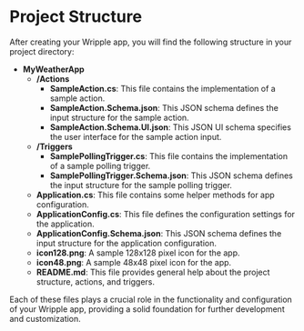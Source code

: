 # Project Structure

After creating your Wripple app, you will find the following structure in your project directory:

- **MyWeatherApp**
  - **/Actions**
    - **SampleAction.cs**: This file contains the implementation of a sample action.
    - **SampleAction.Schema.json**: This JSON schema defines the input structure for the sample action.
    - **SampleAction.Schema.UI.json**: This JSON UI schema specifies the user interface for the sample action input.
  - **/Triggers**
    - **SamplePollingTrigger.cs**: This file contains the implementation of a sample polling trigger.
    - **SamplePollingTrigger.Schema.json**: This JSON schema defines the input structure for the sample polling trigger.
  - **Application.cs**: This file contains some helper methods for app configuration.
  - **ApplicationConfig.cs**: This file defines the configuration settings for the application.
  - **ApplicationConfig.Schema.json**: This JSON schema defines the input structure for the application configuration.
  - **icon128.png**: A sample 128x128 pixel icon for the app.
  - **icon48.png**: A sample 48x48 pixel icon for the app.
  - **README.md**: This file provides general help about the project structure, actions, and triggers.

Each of these files plays a crucial role in the functionality and configuration of your Wripple app, providing a solid foundation for further development and customization.